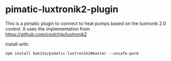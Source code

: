 pimatic-luxtronik2-plugin
=======================

This is a pimatic plugin to connect to heat pumps based on the luxtronik 2.0 control.
It uses the implementation from https://github.com/coolchip/luxtronik2

install with: 

`npm install bakito/pimatic-luxtronik2#master --unsafe-perm`
